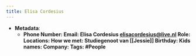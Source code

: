 ```yaml
---
title: Elisa Cordesius
---
```


- **Metadata**:
	 - **Phone Number:
Email:  Elisa Cordesius <elisacordesius@live.nl>
Role:
Locations:
How we met: Studiegenoot van [[Jessie]]
Birthday:
Kids names:
Company: 
Tags: #People**
